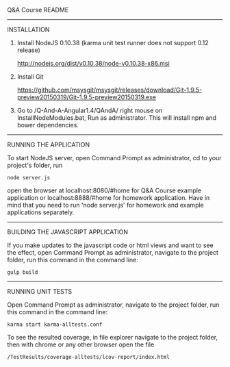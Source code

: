 Q&A Course README

----------------------------------------------------------------------------------------------------


INSTALLATION

1. Install NodeJS 0.10.38 (karma unit test runner does not support 0.12 release)

	http://nodejs.org/dist/v0.10.38/node-v0.10.38-x86.msi
	
2. Install Git

	https://github.com/msysgit/msysgit/releases/download/Git-1.9.5-preview20150319/Git-1.9.5-preview20150319.exe

3. Go to /Q-And-A-Angular1.4/QAndA/ right mouse on InstallNodeModules.bat, Run as administrator. This will install
npm and bower dependencies.

----------------------------------------------------------------------------------------------------


RUNNING THE APPLICATION

To start NodeJS server, open Command Prompt as administrator, cd to your project's folder, run

	node server.js

open the browser at localhost:8080/#home for Q&A Course example application or localhost:8888/#home for homework
application. Have in mind that you need to run 'node server.js' for homework and example applications separately.

----------------------------------------------------------------------------------------------------


BUILDING THE JAVASCRIPT APPLICATION

If you make updates to the javascript code or html views and want to see the effect, 
open Command Prompt as administrator, navigate to the project folder, 
run this command in the command line:

	gulp build

----------------------------------------------------------------------------------------------------


RUNNING UNIT TESTS

Open Command Prompt as administrator, navigate to the project folder, 
run this command in the command line:

	karma start karma-alltests.conf

To see the resulted coverage, in file explorer navigate to the project folder, then with
chrome or any other browser open the file

	/TestResults/coverage-alltests/lcov-report/index.html